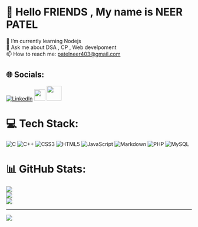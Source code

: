 # 💫 Hello FRIENDS , My name is NEER PATEL 
🌱 I’m currently learning Nodejs<br>💬 Ask me about  DSA , CP , Web develpoment<br>📫 How to reach me: patelneer403@gmail.com


## 🌐 Socials:
[![LinkedIn](https://img.shields.io/badge/LinkedIn-%230077B5.svg?logo=linkedin&logoColor=white)](https://www.linkedin.com/in/neer-patel-b316b1237/)
<a href="https://leetcode.com/neer_11/"><img src="https://leetcode.com/_next/static/images/logo-dark-c96c407d175e36c81e236fcfdd682a0b.png" width=30px></a>
<a href="https://www.codechef.com/users/neer_11"><img src="https://pbs.twimg.com/profile_images/1477930785537605633/ROTVNVz7_400x400.jpg" width=40px></a>
# 💻 Tech Stack:
![C](https://img.shields.io/badge/c-%2300599C.svg?style=for-the-badge&logo=c&logoColor=white) ![C++](https://img.shields.io/badge/c++-%2300599C.svg?style=for-the-badge&logo=c%2B%2B&logoColor=white) ![CSS3](https://img.shields.io/badge/css3-%231572B6.svg?style=for-the-badge&logo=css3&logoColor=white) ![HTML5](https://img.shields.io/badge/html5-%23E34F26.svg?style=for-the-badge&logo=html5&logoColor=white) ![JavaScript](https://img.shields.io/badge/javascript-%23323330.svg?style=for-the-badge&logo=javascript&logoColor=%23F7DF1E) ![Markdown](https://img.shields.io/badge/markdown-%23000000.svg?style=for-the-badge&logo=markdown&logoColor=white) ![PHP](https://img.shields.io/badge/php-%23777BB4.svg?style=for-the-badge&logo=php&logoColor=white) ![MySQL](https://img.shields.io/badge/mysql-%2300f.svg?style=for-the-badge&logo=mysql&logoColor=white)
# 📊 GitHub Stats:
![](https://github-readme-stats.vercel.app/api?username=neer-patel-11&theme=dark&hide_border=false&include_all_commits=false&count_private=false)<br/>
![](https://github-readme-streak-stats.herokuapp.com/?user=neer-patel-11&theme=dark&hide_border=false)<br/>
![](https://github-readme-stats.vercel.app/api/top-langs/?username=neer-patel-11&theme=dark&hide_border=false&include_all_commits=false&count_private=false&layout=compact)

---
[![](https://visitcount.itsvg.in/api?id=neer-patel-11&icon=0&color=0)](https://visitcount.itsvg.in)
